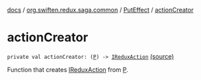 [docs](../../index.md) / [org.swiften.redux.saga.common](../index.md) / [PutEffect](index.md) / [actionCreator](./action-creator.md)

# actionCreator

`private val actionCreator: (`[`P`](index.md#P)`) -> `[`IReduxAction`](../../org.swiften.redux.core/-i-redux-action.md) [(source)](https://github.com/protoman92/KotlinRedux/tree/master/common/common-saga/src/main/kotlin/org/swiften/redux/saga/common/PutEffect.kt#L21)

Function that creates [IReduxAction](../../org.swiften.redux.core/-i-redux-action.md) from [P](index.md#P).

